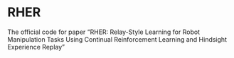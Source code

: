 # RHER
The official code for paper “RHER: Relay-Style Learning for Robot Manipulation Tasks Using Continual Reinforcement Learning and Hindsight Experience Replay”
